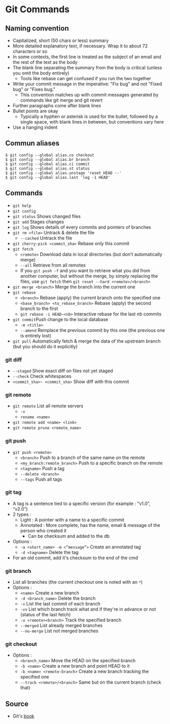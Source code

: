 # Git Commands

## Naming convention

* Capitalized, short \(50 chars or less\) summary
* More detailed explanatory text, if necessary. Wrap it to about 72 characters or so
* In some contexts, the first line is treated as the subject of an email and the rest of the text as the body
* The blank line separating the summary from the body is critical \(unless you omit the body entirely\)
  * Tools like rebase can get confused if you run the two together
* Write your commit message in the imperative: "Fix bug" and not "Fixed bug" or "Fixes bug."
  * This convention matches up with commit messages generated by commands like git merge and git revert
* Further paragraphs come after blank lines
* Bullet points are okay
  * Typically a hyphen or asterisk is used for the bullet, followed by a single space, with blank lines in between, but conventions vary here
* Use a hanging indent

## Commun aliases

```text
$ git config --global alias.co checkout
$ git config --global alias.br branch
$ git config --global alias.ci commit
$ git config --global alias.st status
$ git config --global alias.unstage 'reset HEAD --'
$ git config --global alias.last 'log -1 HEAD'
```

## Commands

* `git help`
* `git config`
* `git status` Shows changed files
* `git add` Stages changes
* `git log` Shows details of every commits and pointers of branches
* `git rm <file>` Untrack & delete the file
  * `--cached` Untrack the file
* `git cherry-pick <commit_sha>` Rebase only this commit
* `git fetch`
  * `<remote>` Download data in local directories \(but don't automatically merge\)
  * `--all` Retrieve from all remotes
  * If you `git push -f` and you want to retrieve what you did from another computer, but without the merge, by simply replacing the files, use `git fetch` then `git reset --hard <remote>/<branch>`
* `git merge <branch>` Merge the branch into the current one
* `git rebase`
  * `<branch>` Rebase \(apply\) the current branch onto the specified one
  * `<base_branch> <to_rebase_branch>` Rebase \(apply\) the second branch to the first
  * `git rebase -i HEAD~<nb>` Interactive rebase for the last nb commits
* `git commit`Push change to the local database
  * `-m <title>` 
  * `--amend` Remplace the previous commit by this one \(the previous one is entirely lost\)
* `git pull` Automatically fetch & merge the data of the upstream branch \(but you should do it explicitly\)

### git diff

* `--staged` Show exact diff on files not yet staged
* `--check` Check whitespaces
* `<commit_sha>~ <commit_sha>` Show diff with this commit

### git remote

* `git remote` List all remote servers
  * `-v` 
  * `rename <name>`
* `git remote add <name> <link>`
* `git remote prune <remote_name>` 

### git push

* `git push <remote>`
  * `<branch>` Push to a branch of the same name on the remote
  * `<my_branch:remote_branch>` Push to a specific branch on the remote 
  * `<tagname>` Push a tag
  * `--delete <branch>`
  * `--tags`  Push all tags

### git tag

* A tag is a sentence tied to a specific version \(for example : “v1.0”, “v2.0”\)
* 2 types :
  * Light : A pointer with a name to a specific commit
  * Annotated : More complete, has the name, email & message of the person who created it
    * Can be checksum and added to the db
* Options :
  * `-a <short_name> -m <”message”>` Create an annotated tag
  * `-d <tagname>` Delete the tag
* For an old commit, add it's checksum to the end of the cmd

### git branch

* List all branches \(the current checkout one is noted with an `*`\)
* Options :
  * `<name>` Create a new branch
  * `-d <branch_name>` Delete the branch
  * `-v` List the last commit of each branch 
  * `-vv` List which branch track what and if they're in advance or not \(status of the last fetch\) 
  * `-u <remote><branch>` Track the specified branch
  * `--merged` List already merged branches
  * `--no-merge` List not merged branches

### git checkout

* Options :
  * `<branch_name>` Move the HEAD on the specified branch
  * `-b <name>` Create a new branch and point HEAD to it
  * `-b <name> <remote:branch>` Create a new branch tracking the specified one
  * `--track <remote>/<branch>` Same but on the current branch \(check that\)

## Source

* Git's [book](https://git-scm.com/book/fr/v2)

